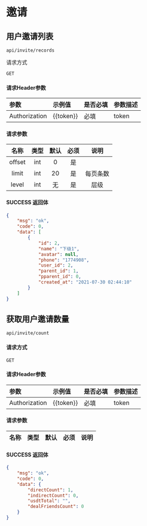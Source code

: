 # 邀请

## 用户邀请列表

`api/invite/records`

请求方式

`GET`

#### 请求Header参数

| 参数          | 示例值    | 是否必填 | 参数描述 |
| :------------ | :-------- | :------- | :------- |
| Authorization | {{token}} | 必填     | token    |

#### 请求参数

|  名称  |  类型  | 默认 | 必须 |         说明         |
| :----: | :----: | :--: | :--: | :------------------: |
| offset  |  int   |  0  |  是  |             |
| limit  |  int   |  20  |   是 |       每页条数       |
|   level   | int |  无  |  是  |        层级    |


#### SUCCESS 返回体

```json
{
    "msg": "ok",
    "code": 0,
    "data": [
        {
            "id": 2,
            "name": "下级1",
            "avatar": null,
            "phone": "1774908",
            "user_id": 2,
            "parent_id": 1,
            "pparent_id": 0,
            "created_at": "2021-07-30 02:44:10"
        }
    ]
}
```

## 获取用户邀请数量

`api/invite/count`

#### 请求方式

`GET`

#### 请求Header参数

| 参数          | 示例值    | 是否必填 | 参数描述 |
| :------------ | :-------- | :------- | :------- |
| Authorization | {{token}} | 必填     | token    |

#### 请求参数

|  名称  |  类型  | 默认 | 必须 |         说明         |
| :----: | :----: | :--: | :--: | :------------------: |



#### SUCCESS 返回体

```json
{
    "msg": "ok",
    "code": 0,
    "data": {
        "directCount": 1,
        "indirectCount": 0,
        "usdtTotal": "",
        "dealFriendsCount": 0
    }
}
```
